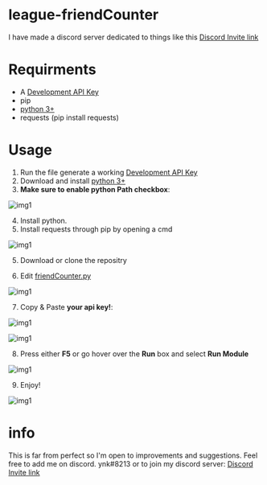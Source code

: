 # league-friendCounter


I have made a discord server dedicated to things like this  [Discord Invite link](https://discordapp.com/invite/gweJvhp)





# Requirments
* A [Development API Key](https://developer.riotgames.com/) 
* pip 
* [python 3+](https://www.python.org/downloads/)
* requests (pip install requests)


# Usage
1) Run the file generate a working [Development API Key](https://developer.riotgames.com/)
2) Download and install [python 3+](https://www.python.org/downloads/) 
3) **Make sure to enable python Path checkbox**: 

![img1](https://i.imgur.com/2sfqDju.png)

4) Install python.
5) Install requests through pip by opening a cmd

![img1](https://i.imgur.com/M3nhH0M.png)

5) Download or clone the repositry 

6) Edit [friendCounter.py](https://github.com/YannickDC/league-friendCounter/blob/master/friendCounter.py) 

![img1](https://i.imgur.com/Ld9EPp0.png)

7) Copy & Paste **your api key!**: 

![img1](https://i.imgur.com/kSpXkyO.png)

![img1](https://i.imgur.com/dJ9PUpW.pngg)

8) Press either **F5** or go hover over the **Run** box and select **Run Module** 

![img1](https://i.imgur.com/165wpy9.png)

9) Enjoy!

![img1](https://i.imgur.com/H7zM1eT.png)


# info
This is far from perfect so I'm open to improvements and suggestions. 
Feel free to add me on discord. ynk#8213 or to join my discord server: [Discord Invite link](https://discordapp.com/invite/gweJvhp)


